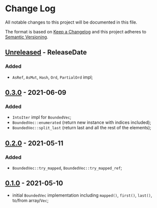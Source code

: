 # Change Log
All notable changes to this project will be documented in this file.

The format is based on [Keep a Changelog](http://keepachangelog.com/)
and this project adheres to [Semantic Versioning](http://semver.org/).

<!-- next-header -->
## [Unreleased] - ReleaseDate

### Added
- `AsRef`, `AsMut`, `Hash`, `Ord`, `PartialOrd` impl;


## [0.3.0] - 2021-06-09

### Added 
- `IntoIter` impl for `BoundedVec`;
- `BoundedVec::enumerated` (return new instance with indices included);
- `BoundedVec::split_last` (return last and all the rest of the elements);

## [0.2.0] - 2021-05-11

### Added
- `BoundedVec::try_mapped`,  `BoundedVec::try_mapped_ref`;

## [0.1.0] - 2021-05-10

- initial `BoundedVec` implementation including `mapped()`, `first()`, `last()`, to/from array/`Vec`;

<!-- next-url -->
[Unreleased]: https://github.com/ergoplatform/bounded-vec/compare/v0.3.0...HEAD
[0.3.0]: https://github.com/ergoplatform/bounded-vec/compare/v0.2.0...v0.3.0
[0.2.0]: https://github.com/ergoplatform/bounded-vec/compare/v0.1.0...v0.2.0
[0.1.0]: https://github.com/ergoplatform/bounded-vec/compare/v0.0.0...v0.1.0
